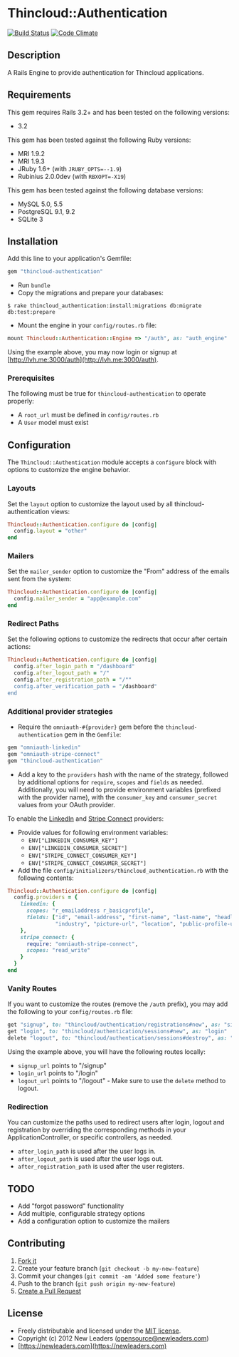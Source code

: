 # Thincloud::Authentication

[![Build Status](https://secure.travis-ci.org/newleaders/thincloud-authentication.png)](http://travis-ci.org/newleaders/thincloud-authentication) [![Code Climate](https://codeclimate.com/badge.png)](https://codeclimate.com/github/newleaders/thincloud-authentication)

## Description

A Rails Engine to provide authentication for Thincloud applications.

## Requirements

This gem requires Rails 3.2+ and has been tested on the following versions:

* 3.2

This gem has been tested against the following Ruby versions:

* MRI 1.9.2
* MRI 1.9.3
* JRuby 1.6+ (with `JRUBY_OPTS=--1.9`)
* Rubinius 2.0.0dev (with `RBXOPT=-X19`)

This gem has been tested against the following database versions:

* MySQL 5.0, 5.5
* PostgreSQL 9.1, 9.2
* SQLite 3


## Installation

Add this line to your application's Gemfile:

``` ruby
gem "thincloud-authentication"
```

* Run `bundle`
* Copy the migrations and prepare your databases:

```
$ rake thincloud_authentication:install:migrations db:migrate db:test:prepare
```

* Mount the engine in your `config/routes.rb` file:

```ruby
mount Thincloud::Authentication::Engine => "/auth", as: "auth_engine"
```

Using the example above, you may now login or signup at [http://lvh.me:3000/auth](http://lvh.me:3000/auth).

### Prerequisites

The following must be true for `thincloud-authentication` to operate properly:

* A `root_url` must be defined in `config/routes.rb`
* A `User` model must exist


## Configuration

The `Thincloud::Authentication` module accepts a `configure` block with options to customize the engine behavior.


### Layouts

Set the `layout` option to customize the layout used by all thincloud-authentication views:

```ruby
Thincloud::Authentication.configure do |config|
  config.layout = "other"
end
```

### Mailers

Set the `mailer_sender` option to customize the "From" address of the emails sent from the system:

```ruby
Thincloud::Authentication.configure do |config|
  config.mailer_sender = "app@example.com"
end
```

### Redirect Paths

Set the following options to customize the redirects that occur after certain actions:

```ruby
Thincloud::Authentication.configure do |config|
  config.after_login_path = "/dashboard"
  config.after_logout_path = "/"
  config.after_registration_path = "/""
  config.after_verification_path = "/dashboard"
end
```


### Additional provider strategies

* Require the `omniauth-#{provider}` gem before the `thincloud-authentication` gem in the `Gemfile`:

```ruby
gem "omniauth-linkedin"
gem "omniauth-stripe-connect"
gem "thincloud-authentication"
```

* Add a key to the `providers` hash with the name of the strategy, followed by additional options for `require`, `scopes` and `fields` as needed. Additionally, you will need to provide environment variables (prefixed with the provider name), with the `consumer_key` and `consumer_secret` values from your OAuth provider.

To enable the [LinkedIn](https://github.com/skorks/omniauth-linkedin) and [Stripe Connect](https://github.com/isaacsanders/omniauth-stripe-connect) providers:

* Provide values for following environment variables:
    * `ENV["LINKEDIN_CONSUMER_KEY"]`
    * `ENV["LINKEDIN_CONSUMER_SECRET"]`
    * `ENV["STRIPE_CONNECT_CONSUMER_KEY"]`
    * `ENV["STRIPE_CONNECT_CONSUMER_SECRET"]`
* Add the file `config/initializers/thincloud_authentication.rb` with the following contents:

```ruby
Thincloud::Authentication.configure do |config|
  config.providers = {
    linkedin: {
      scopes: "r_emailaddress r_basicprofile",
      fields: ["id", "email-address", "first-name", "last-name", "headline",
               "industry", "picture-url", "location", "public-profile-url"]
    },
    stripe_connect: {
      require: "omniauth-stripe-connect",
      scopes: "read_write"
    }
  }
end
```


### Vanity Routes

If you want to customize the routes (remove the `/auth` prefix), you may add the following to your `config/routes.rb` file:

```ruby
get "signup", to: "thincloud/authentication/registrations#new", as: "signup"
get "login", to: "thincloud/authentication/sessions#new", as: "login"
delete "logout", to: "thincloud/authentication/sessions#destroy", as: "logout"
```

Using the example above, you will have the following routes locally:

* `signup_url` points to "/signup"
* `login_url` points to "/login"
* `logout_url` points to "/logout" - Make sure to use the `delete` method to logout.


### Redirection

You can customize the paths used to redirect users after login, logout and registration by overriding the corresponding methods in your ApplicationController, or specific controllers, as needed.

* `after_login_path` is used after the user logs in.
* `after_logout_path` is used after the user logs out.
* `after_registration_path` is used after the user registers.


## TODO

* Add "forgot password" functionality
* Add multiple, configurable strategy options
* Add a configuration option to customize the mailers


## Contributing

1. [Fork it](https://github.com/newleaders/thincloud-authentication/fork_select)
2. Create your feature branch (`git checkout -b my-new-feature`)
3. Commit your changes (`git commit -am 'Added some feature'`)
4. Push to the branch (`git push origin my-new-feature`)
5. [Create a Pull Request](https://github.com/newleaders/thincloud-authentication/pull/new)


## License

* Freely distributable and licensed under the [MIT license](http://newleaders.mit-license.org/2012/license.html).
* Copyright (c) 2012 New Leaders ([opensource@newleaders.com](opensource@newleaders.com))
* [https://newleaders.com](https://newleaders.com)
